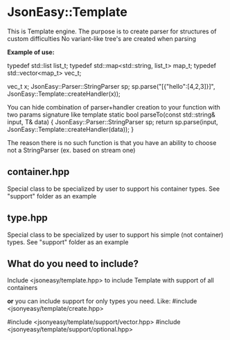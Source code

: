JsonEasy::Template
===========

This is Template engine. The purpose is to create parser for structures of custom difficulties
No variant-like tree's are created when parsing

**Example of use:**

typedef std::list<int> list_t;
typedef std::map<std::string, list_t> map_t;
typedef std::vector<map_t> vec_t;

vec_t x;
JsonEasy::Parser::StringParser sp;
sp.parse("[{\"hello\":[4,2,3]}]", JsonEasy::Template::createHandler(x));


You can hide combination of parser+handler creation to your function with two params signature like
template<typename T>
static bool parseTo(const std::string& input, T& data) {
	JsonEasy::Parser::StringParser sp;
	return sp.parse(input, JsonEasy::Template::createHandler(data));
}

The reason there is no such function is that you have an ability to choose not a StringParser (ex. based on stream one)


container.hpp
--------------
Special class to be specialized by user to support his container types. See "support" folder as an example

type.hpp
--------------
Special class to be specialized by user to support his simple (not container) types. See "support" folder as an example


What do you need to include?
--------------
Include <jsoneasy/template.hpp> to include Template with support of all containers

**or** you can include support for only types you need. Like:
#include <jsonyeasy/template/create.hpp>

#include <jsonyeasy/template/support/vector.hpp>
#include <jsonyeasy/template/support/optional.hpp>